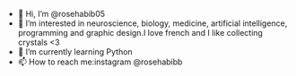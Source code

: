 - 👋 Hi, I’m @rosehabib05
- 👀 I’m interested in neuroscience, biology, medicine, artificial intelligence, programming and graphic design.I love french and I like collecting crystals <3
- 🌱 I’m currently learning Python
- 📫 How to reach me:instagram @rosehabibb
